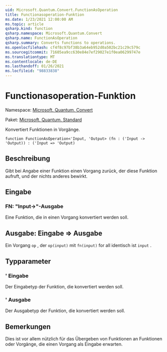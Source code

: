 ```yaml
---
uid: Microsoft.Quantum.Convert.FunctionAsOperation
title: Functionasoperation-Funktion
ms.date: 1/23/2021 12:00:00 AM
ms.topic: article
qsharp.kind: function
qsharp.namespace: Microsoft.Quantum.Convert
qsharp.name: FunctionAsOperation
qsharp.summary: Converts functions to operations.
ms.openlocfilehash: cf4f8c97bf38b3a64eb952d0a502bc21c29c579c
ms.sourcegitcommit: 71605ea9cc630e84e7ef29027e1f0ea06299747e
ms.translationtype: MT
ms.contentlocale: de-DE
ms.lasthandoff: 01/26/2021
ms.locfileid: "98833838"
---
```

# <a name="functionasoperation-function"></a>Functionasoperation-Funktion

Namespace: [Microsoft. Quantum. Convert](xref:Microsoft.Quantum.Convert)

Paket: [Microsoft. Quantum. Standard](https://nuget.org/packages/Microsoft.Quantum.Standard)


Konvertiert Funktionen in Vorgänge.

```qsharp
function FunctionAsOperation<'Input, 'Output> (fn : ('Input -> 'Output)) : ('Input => 'Output)
```


## <a name="description"></a>Beschreibung

Gibt bei Angabe einer Funktion einen Vorgang zurück, der diese Funktion aufruft, und der nichts anderes bewirkt.

## <a name="input"></a>Eingabe

### <a name="fn--input---output"></a>FN: "Input->"-Ausgabe

Eine Funktion, die in einen Vorgang konvertiert werden soll.



## <a name="output--input--output"></a>Ausgabe: Eingabe => Ausgabe 

Ein Vorgang `op` , der `op(input)` mit `fn(input)` for all identisch ist `input` .

## <a name="type-parameters"></a>Typparameter

### <a name="input"></a>' Eingabe

Der Eingabetyp der Funktion, die konvertiert werden soll.
### <a name="output"></a>' Ausgabe

Der Ausgabetyp der Funktion, die konvertiert werden soll.

## <a name="remarks"></a>Bemerkungen

Dies ist vor allem nützlich für das Übergeben von Funktionen an Funktionen oder Vorgänge, die einen Vorgang als Eingabe erwarten.